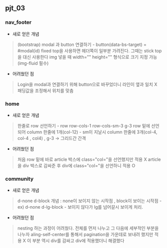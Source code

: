 ## pjt_03

### nav_footer

- 새로 얻은 개념
 > (bootstrap) modal 과 button 연결하기 - button(data-bs-target) = #modal(id)
 > fixed top을 사용하면 헤더쪽이 일부분 가려진다. 그때는 stick top을 대신 사용한다
 > img 넣을 때 width="" height="" 형식으로 크기 지정 가능 (img-fluid  필수)
 
-  어려웠던 점
 > Login을 modal과 연결하기 위해 button으로 바꾸었더니 라인이 옆과 일치 X
 > 패딩값을 조정해서 위치를 맞춤


### home

- 새로 얻은 개념
 > 한줄로 row 선언하기 - row row-cols-1 row-cols-sm-3 g-3
 > row 밑에 선언되어 column 한줄에 1개(col-12)  -  sm이 지날시  column 한줄에 3개(col-4, col-4 , col4)  , g-3 -> 그리드간 간격 


- 어려웠던 점
 > 처음 row 밑에 바로 article 박스에 class="col="을 선언했지만 적용 X
 > article을 div 박스로 감싸준 후 div에 class="col="을 선언하니 적용 O


### community

- 새로 얻은 개념
 > d-none d-block 개념 : none이 보이지 않는 시작점 , block이 보이는 시작점 - ex) d-none d-lg-block - 보이지 않다가 lg를 넘어갈시 보이게 처리. 

- 어려웠던 점
 > nesting 하는 과정이 어려웠다. 전체를 먼저 나누고 그 다음에 세부적인 부분을 나누자
 > aling-self-center를 통해서 pagination을 가운데로 보내려 했지만 적용 X   이 부분 역시 div를 감싸고 div에 적용했더니 해결했다